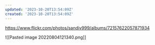 ```yaml
---
updated: '2023-10-20T13:54:09Z'
created: '2023-10-20T13:54:09Z'
---
```

https://www.flickr.com/photos/sandiv999/albums/72157622057871934

![[Pasted image 20220804121340.png]]